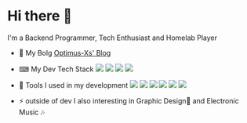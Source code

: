 <!--
**Optimus-Xs/Optimus-Xs** is a ✨ _special_ ✨ repository because its `README.md` (this file) appears on your GitHub profile.

Here are some ideas to get you started:

- 🔭 I’m currently working on ...
- 🌱 I’m currently learning ...
- 👯 I’m looking to collaborate on ...
- 🤔 I’m looking for help with ...
- 💬 Ask me about ...
- 📫 How to reach me: ...
- 😄 Pronouns: ...
- ⚡ Fun fact: ...
-->

# Hi there 🖖

I'm a Backend Programmer, Tech Enthusiast and Homelab Player

- 📖 My Bolg [Optimus-Xs' Blog](https://Oprimus-Xs.github.io)

- ⌨ My Dev Tech Stack 
[![](https://img.shields.io/badge/Java-SpringBoot-green)]() 
[![](https://img.shields.io/badge/Golang-Gin-79d4fd)]() 
[![](https://img.shields.io/badge/JS-React-blue)]() 
[![](https://img.shields.io/badge/Ruby-Ruby%20on%20Rails-red)]() 

- 🔧 Tools I used in my development 
[![](https://img.shields.io/badge/IDE-IDEA-926fc3)]() 
[![](https://img.shields.io/badge/IDE-GoLand-26b0a8)]() 
[![](https://img.shields.io/badge/IDE-WebStorm-1bc6ed)]() 
[![](https://img.shields.io/badge/Eidtor-VSCode-23a8eb)]()
[![](https://img.shields.io/badge/OS-Linux-e75b25)]()
[![](https://img.shields.io/badge/VC-Git-e75b25)]()

- ⚡ outside of dev I also interesting in Graphic Design🎨 and Electronic Music 🎶
